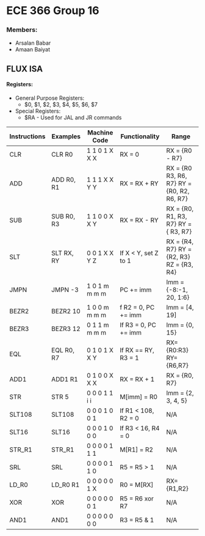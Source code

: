 # ECE 366 Group 16 
### Members: 
* Arsalan Babar 
* Amaan Baiyat
## FLUX ISA

#### Registers:
 * General Purpose Registers:
    * $0, $1, $2, $3, $4, $5, $6, $7
 * Special Registers:
    * $RA - Used for JAL and JR commands

<table>
  <thead>
    <tr>
      <th>Instructions</th>
      <th>Examples</th>
      <th>Machine Code </th>
      <th> Functionality </th>
      <th> Range </th>
    </tr>
  </thead>
  <tbody>
    <tr>
      <td>CLR</td>
      <td>CLR R0</td>
      <td>1 1 0 1 X X X</td>
      <td>RX = 0</td>
      <td>RX = {R0 - R7}</td>
    </tr>
    <tr>
      <td>ADD</td>
      <td>ADD R0, R1</td>
      <td>1 1 1 X X Y Y</td>
      <td> RX = RX + RY</td>
      <td>RX = {R0  R3, R6,  R7}
       RY = {R0, R2, R6, R7}

</td>
    </tr>
    <tr>
      <td>SUB</td>
      <td>SUB R0, R3</td>
      <td>1 1 0 0 X X Y</td>
      <td>RX = RX - RY</td>
      <td>RX = {R0, R1, R3, R7}
      RY = { R3, R7}
</td>
    </tr>
    <tr>
      <td>SLT</td>
      <td>SLT RX, RY</td>
      <td>0 0 1 X X Y Z</td>
      <td>If X < Y, set Z to 1</td>
      <td>RX = {R4, R7}
      RY = {R2, R3}
      RZ = {R3, R4}
</td>
    </tr>
    <tr>
      <td>JMPN</td>
      <td>JMPN -3</td>
      <td>1 0 1 m m m m</td>
      <td>PC += imm</td>
      <td>Imm = {-8:-1, 20, 1:6}</td>
    </tr>
    <tr>
      <td>BEZR2</td>
      <td>BEZR2 10</td>
      <td>1 0 0 m m m m</td>
      <td>f R2 = 0, PC += imm</td>
      <td>Imm = [4, 19]</td>
    </tr>
    <tr>
      <td>BEZR3</td>
      <td>BEZR3 12</td>
      <td>0 1 1 m m m m</td>
      <td>If R3 = 0, PC += imm</td>
      <td>Imm = {0, 15}</td>
    </tr>
    <tr>
      <td>EQL</td>
      <td>EQL R0, R7</td>
      <td>0 1 0 1 X X Y</td>
      <td>If RX == RY, R3 = 1</td>
      <td>RX={R0:R3} RY={R6,R7}</td>
    </tr>
    <tr>
      <td>ADD1</td>
      <td>ADD1 R1</td>
      <td>0 1 0 0 X X X</td>
      <td>RX = RX + 1</td>
      <td>RX = {R0, R7}</td>
    </tr>
    <tr>
      <td>STR</td>
      <td>STR 5</td>
      <td>0 0 0 1 1  i  i</td>
      <td>M[imm] = R0</td>
      <td>Imm = {2, 3, 4, 5}</td>
    </tr>
    <tr>
      <td>SLT108</td>
      <td>SLT108</td>
      <td>0 0 0 1 0 0 1</td>
      <td>If R1 < 108, R2 = 0</td>
      <td>N/A</td>
    </tr>
    <tr>
      <td>SLT16</td>
      <td>SLT16</td>
      <td>0 0 0 1 0 0 0</td>
      <td>If R3 < 16, R4 =  0</td>
      <td>N/A</td>
    </tr>
    <tr>
      <td>STR_R1</td>
      <td>STR_R1</td>
      <td>0 0 0 0 1 1 1</td>
      <td>M[R1] = R2</td>
      <td>N/A</td>
    </tr>
    <tr>
      <td>SRL</td>
      <td>SRL</td>
      <td>0 0 0 0 1 1 0</td>
      <td>R5 = R5 > 1</td>
      <td>N/A</td>
    </tr>
    <tr>
      <td>LD_R0</td>
      <td>LD_R0 R1</td>
      <td>0 0 0 0 0 1 X</td>
      <td>R0 = M[RX]</td>
      <td>RX={R1,R2}</td>
    </tr>
     <tr>
      <td>XOR</td>
      <td>XOR</td>
      <td>0 0 0 0 0 0 1 </td>
      <td>R5 = R6 xor R7</td>
      <td>N/A</td>
    </tr>
     <tr>
      <td>AND1</td>
      <td>AND1</td>
      <td>0 0 0 0 0 0 0</td>
      <td>R3 = R5 & 1</td>
      <td>N/A</td>
    </tr>
    
  </tbody>
</table>